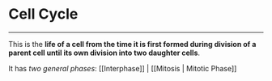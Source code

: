 # Cell Cycle
---
This is the **life of a cell from the time it is first formed during division of a parent cell until its own division into two daughter cells**.

It has *two general phases*: [[Interphase]] | [[Mitosis | Mitotic Phase]]
